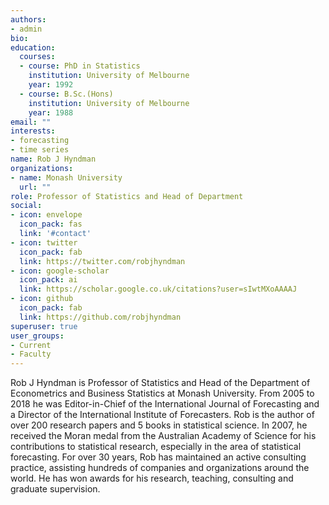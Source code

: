 ```yaml
---
authors:
- admin
bio: 
education:
  courses:
  - course: PhD in Statistics
    institution: University of Melbourne
    year: 1992
  - course: B.Sc.(Hons)
    institution: University of Melbourne
    year: 1988
email: ""
interests:
- forecasting
- time series
name: Rob J Hyndman
organizations:
- name: Monash University
  url: ""
role: Professor of Statistics and Head of Department
social:
- icon: envelope
  icon_pack: fas
  link: '#contact'
- icon: twitter
  icon_pack: fab
  link: https://twitter.com/robjhyndman
- icon: google-scholar
  icon_pack: ai
  link: https://scholar.google.co.uk/citations?user=sIwtMXoAAAAJ
- icon: github
  icon_pack: fab
  link: https://github.com/robjhyndman
superuser: true
user_groups:
- Current
- Faculty
---
```


Rob J Hyndman is Professor of Statistics and Head of the Department of Econometrics and Business Statistics at Monash University. From 2005 to 2018 he was Editor-in-Chief of the International Journal of Forecasting and a Director of the International Institute of Forecasters. Rob is the author of over 200 research papers and 5 books in statistical science. In 2007, he received the Moran medal from the Australian Academy of Science for his contributions to statistical research, especially in the area of statistical forecasting. For over 30 years, Rob has maintained an active consulting practice, assisting hundreds of companies and organizations around the world. He has won awards for his research, teaching, consulting and graduate supervision.